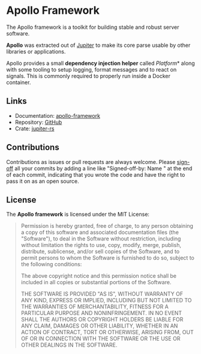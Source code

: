# Apollo Framework

The Apollo framework is a toolkit for building stable and robust server software.

 **Apollo** was extracted out of [Jupiter](https://github.com/scireum/jupiter) to make its
core parse usable by other libraries or applications.

Apollo provides a small **dependency injection helper** called *Platform** along with some
tooling to setup logging, format messages and to react on signals. This is commonly required
to properly run inside a Docker container.

## Links
* Documentation: [apollo-framework](https://docs.rs/apollo-framework)
* Repository: [GitHub](https://github.com/scireum/apollo-framework)
* Crate: [jupiter-rs](https://crates.io/crates/apollo-framework)

## Contributions

Contributions as issues or pull requests are always welcome. Please [sign-off](http://developercertificate.org)
all your commits by adding a line like "Signed-off-by: Name <email>" at the end of each commit, indicating that
you wrote the code and have the right to pass it on as an open source.

## License

The **Apollo framework** is licensed under the MIT License:

> Permission is hereby granted, free of charge, to any person obtaining a copy
> of this software and associated documentation files (the "Software"), to deal
> in the Software without restriction, including without limitation the rights
> to use, copy, modify, merge, publish, distribute, sublicense, and/or sell
> copies of the Software, and to permit persons to whom the Software is
> furnished to do so, subject to the following conditions:
>
> The above copyright notice and this permission notice shall be included in
> all copies or substantial portions of the Software.
>
> THE SOFTWARE IS PROVIDED "AS IS", WITHOUT WARRANTY OF ANY KIND, EXPRESS OR
> IMPLIED, INCLUDING BUT NOT LIMITED TO THE WARRANTIES OF MERCHANTABILITY,
> FITNESS FOR A PARTICULAR PURPOSE AND NONINFRINGEMENT. IN NO EVENT SHALL THE
> AUTHORS OR COPYRIGHT HOLDERS BE LIABLE FOR ANY CLAIM, DAMAGES OR OTHER
> LIABILITY, WHETHER IN AN ACTION OF CONTRACT, TORT OR OTHERWISE, ARISING FROM,
> OUT OF OR IN CONNECTION WITH THE SOFTWARE OR THE USE OR OTHER DEALINGS IN
> THE SOFTWARE.
